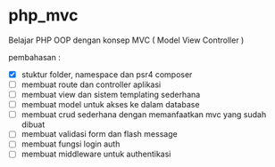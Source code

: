 # php_mvc
Belajar PHP OOP dengan konsep MVC ( Model View Controller )

pembahasan :

- [x] stuktur folder, namespace dan psr4 composer
- [ ] membuat route dan controller aplikasi
- [ ] membuat view dan sistem templating sederhana
- [ ] membuat model untuk akses ke dalam database
- [ ] membuat crud sederhana dengan memanfaatkan mvc yang sudah dibuat
- [ ] membuat validasi form dan flash message
- [ ] membuat fungsi login auth
- [ ] membuat middleware untuk authentikasi
